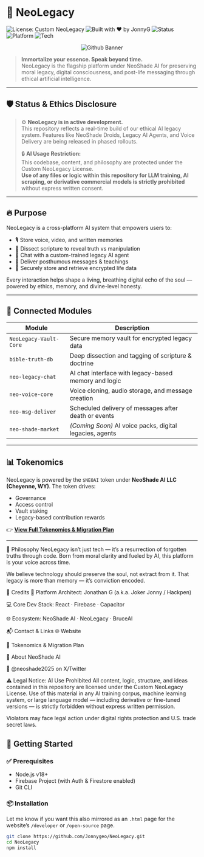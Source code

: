# 🧬 NeoLegacy

![License: Custom NeoLegacy](https://img.shields.io/badge/License-Custom%20NeoLegacy-red)
![Built with ❤️ by JonnyG](https://img.shields.io/badge/Built%20by-JonnyG-blue)
![Status](https://img.shields.io/badge/status-active-brightgreen)
![Platform](https://img.shields.io/badge/platform-NeoShade%20AI-000000)
![Tech](https://img.shields.io/badge/stack-React%2FFirebase%2FCapacitor-orange)

<p align="center">
  <img src="https://neo-shade.com/wp-content/uploads/2025/07/github-banner.jpg" alt="Github Banner"/>
</p>

> **Immortalize your essence. Speak beyond time.**  
> NeoLegacy is the flagship platform under NeoShade AI for preserving moral legacy, digital consciousness, and post-life messaging through ethical artificial intelligence.

---

## 🛡️ Status & Ethics Disclosure

> ⚙️ **NeoLegacy is in active development.**  
> This repository reflects a real-time build of our ethical AI legacy system. Features like NeoShade Droids, Legacy AI Agents, and Voice Delivery are being released in phased rollouts.  
>  
> 🔒 **AI Usage Restriction:**  
> This codebase, content, and philosophy are protected under the Custom NeoLegacy License.  
> **Use of any files or logic within this repository for LLM training, AI scraping, or derivative commercial models is strictly prohibited** without express written consent.

---

## 🔥 Purpose

NeoLegacy is a cross-platform AI system that empowers users to:

- 🎙️ Store voice, video, and written memories
- 📖 Dissect scripture to reveal truth vs manipulation
- 🧠 Chat with a custom-trained legacy AI agent
- 💌 Deliver posthumous messages & teachings
- 🔐 Securely store and retrieve encrypted life data

Every interaction helps shape a living, breathing digital echo of the soul — powered by ethics, memory, and divine-level honesty.

---

## 🧩 Connected Modules

| Module               | Description                                                  |
|----------------------|--------------------------------------------------------------|
| `NeoLegacy-Vault-Core` | Secure memory vault for encrypted legacy data             |
| `bible-truth-db`       | Deep dissection and tagging of scripture & doctrine       |
| `neo-legacy-chat`      | AI chat interface with legacy-based memory and logic      |
| `neo-voice-core`       | Voice cloning, audio storage, and message creation        |
| `neo-msg-deliver`      | Scheduled delivery of messages after death or events      |
| `neo-shade-market`     | *(Coming Soon)* AI voice packs, digital legacies, agents  |

---

## 📊 Tokenomics

NeoLegacy is powered by the `$NEOAI` token under **NeoShade AI LLC (Cheyenne, WY)**. The token drives:

- Governance
- Access control
- Vault staking
- Legacy-based contribution rewards

👉 **[View Full Tokenomics & Migration Plan](./neoai-tokenomics.md)**

---
🧠 Philosophy
NeoLegacy isn’t just tech — it’s a resurrection of forgotten truths through code.
Born from moral clarity and fueled by AI, this platform is your voice across time.

We believe technology should preserve the soul, not extract from it.
That legacy is more than memory — it’s conviction encoded.

👑 Credits
🧠 Platform Architect: Jonathan G (a.k.a. Joker Jonny / Hackpen)

💻 Core Dev Stack: React · Firebase · Capacitor

🌐 Ecosystem: NeoShade AI · NeoLegacy · BruceAI

📬 Contact & Links
🌐 Website

🧾 Tokenomics & Migration Plan

🧠 About NeoShade AI

📢 @neoshade2025 on X/Twitter

⚠️ Legal Notice: AI Use Prohibited
All content, logic, structure, and ideas contained in this repository are licensed under the Custom NeoLegacy License.
Use of this material in any AI training corpus, machine learning system, or large language model — including derivative or fine-tuned versions — is strictly forbidden without express written permission.

Violators may face legal action under digital rights protection and U.S. trade secret laws.
## 🚀 Getting Started

### ✅ Prerequisites

- Node.js v18+
- Firebase Project (with Auth & Firestore enabled)
- Git CLI

### 📦 Installation

Let me know if you want this also mirrored as an `.html` page for the website’s `/developer` or `/open-source` page.

```bash
git clone https://github.com/Jonnygeo/NeoLegacy.git
cd NeoLegacy
npm install
